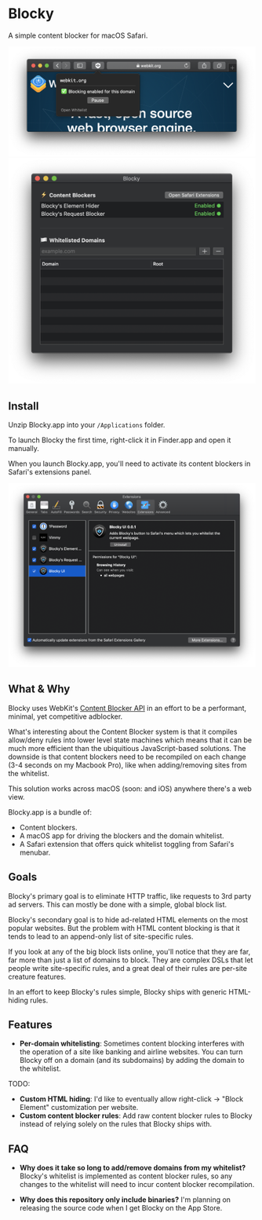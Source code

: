 # Blocky

A simple content blocker for macOS Safari.

![extension screenshot](/img/extension.png)
![app screenshot](/img/app.png)

## Install

Unzip Blocky.app into your `/Applications` folder.

To launch Blocky the first time, right-click it in Finder.app and open it manually.

When you launch Blocky.app, you'll need to activate its content blockers in
Safari's extensions panel.

![safari prefs](/img/safari-prefs.png)

## What & Why

Blocky uses WebKit's [Content Blocker API](https://webkit.org/blog/3476/content-blockers-first-look/) in an
effort to be a performant, minimal, yet competitive adblocker.

What's interesting about the Content Blocker system is that it compiles
allow/deny rules into lower level state machines which means that it can be
much more efficient than the ubiquitious JavaScript-based solutions.
The downside is that content blockers need to be recompiled on each change
(3-4 seconds on my Macbook Pro), like when adding/removing sites
from the whitelist.

This solution works across macOS (soon: and iOS) anywhere there's a web view.

Blocky.app is a bundle of:

-   Content blockers.
-   A macOS app for driving the blockers and the domain whitelist.
-   A Safari extension that offers quick whitelist toggling from Safari's menubar.

## Goals

Blocky's primary goal is to eliminate HTTP traffic, like requests to 3rd
party ad servers. This can mostly be done with a simple, global block list.

Blocky's secondary goal is to hide ad-related HTML elements on the most popular
websites. But the problem with HTML content blocking is that it tends to
lead to an append-only list of site-specific rules.

If you look at any of the big block lists online, you'll notice that
they are far, far more than just a list of domains to block. They are
complex DSLs that let people write site-specific rules, and a great
deal of their rules are per-site creature features.

In an effort to keep Blocky's rules simple, Blocky ships with generic
HTML-hiding rules.

## Features

-   **Per-domain whitelisting**:
    Sometimes content blocking interferes with
    the operation of a site like banking and airline websites. You can turn
    Blocky off on a domain (and its subdomains) by adding the domain to the
    whitelist.

TODO:

-   **Custom HTML hiding**:
    I'd like to eventually allow right-click -> "Block Element" customization per website.
-   **Custom content blocker rules**:
    Add raw content blocker rules to Blocky instead of relying solely on the rules that Blocky ships with.

## FAQ

-   **Why does it take so long to add/remove domains from my whitelist?**
    Blocky's whitelist is implemented as content blocker rules, so any
    changes to the whitelist will need to incur content blocker recompilation.

-   **Why does this repository only include binaries?**
    I'm planning on releasing the source code when I get Blocky on the App Store.
